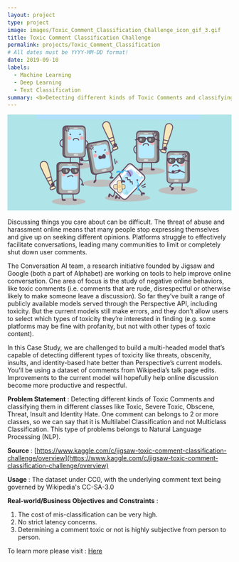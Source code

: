 ```yaml
---
layout: project
type: project
image: images/Toxic_Comment_Classification_Challenge_icon_gif_3.gif
title: Toxic Comment Classification Challenge
permalink: projects/Toxic_Comment_Classification
# All dates must be YYYY-MM-DD format!
date: 2019-09-10
labels:
  - Machine Learning
  - Deep Learning
  - Text Classification
summary: <b>Detecting different kinds of Toxic Comments and classifying them in different classes like Toxic, Severe Toxic, Obscene, Threat, Insult and Identity Hate.</b>
---
```


<img class="ui image" src="../images/Toxic_Comment_Classification_Challenge_Banner.png">

Discussing things you care about can be difficult. The threat of abuse and harassment online means that many people stop expressing themselves and give up on seeking different opinions. Platforms struggle to effectively facilitate conversations, leading many communities to limit or completely shut down user comments.

The Conversation AI team, a research initiative founded by Jigsaw and Google (both a part of Alphabet) are working on tools to help improve online conversation. One area of focus is the study of negative online behaviors, like toxic comments (i.e. comments that are rude, disrespectful or otherwise likely to make someone leave a discussion). So far they’ve built a range of publicly available models served through the Perspective API, including toxicity. But the current models still make errors, and they don’t allow users to select which types of toxicity they’re interested in finding (e.g. some platforms may be fine with profanity, but not with other types of toxic content).

In this Case Study, we are challenged to build a multi-headed model that’s capable of detecting different types of toxicity like threats, obscenity, insults, and identity-based hate better than Perspective’s current models. You’ll be using a dataset of comments from Wikipedia’s talk page edits. Improvements to the current model will hopefully help online discussion become more productive and respectful.

<b>Problem Statement</b> : Detecting different kinds of Toxic Comments and classifying them in different classes like Toxic, Severe Toxic, Obscene, Threat, Insult and Identity Hate. One comment can belongs to 2 or more classes, so we can say that it is Multilabel Classification and not Multiclass Classification. This type of problems belongs to Natural Language Processing (NLP).

<b>Source</b> : [https://www.kaggle.com/c/jigsaw-toxic-comment-classification-challenge/overview](https://www.kaggle.com/c/jigsaw-toxic-comment-classification-challenge/overview)

<b>Usage</b> : The dataset under CC0, with the underlying comment text being governed by Wikipedia's CC-SA-3.0

<b>Real-world/Business Objectives and Constraints</b> : 
1. The cost of mis-classification can be very high.
2. No strict latency concerns.
3. Determining a comment toxic or not is highly subjective from person to person.

To learn more please visit : [Here](https://github.com/Souravban/Toxic-Comment-Classification-Challenge)
